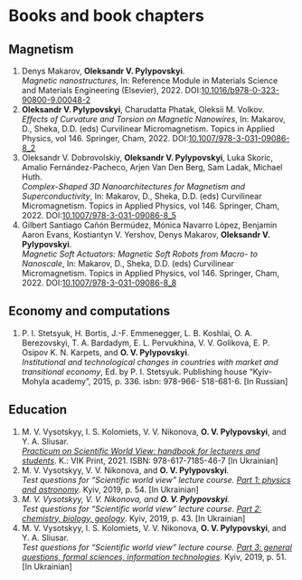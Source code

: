 # Books and book chapters

## Magnetism

1. Denys Makarov, **Oleksandr V. Pylypovskyi**.<br>
_Magnetic nanostructures_, In: Reference Module in Materials Science and Materials Engineering (Elsevier), 2022. DOI:[10.1016/b978-0-323-90800-9.00048-2](https://doi.org/10.1016/b978-0-323-90800-9.00048-2)
1. **Oleksandr V. Pylypovskyi**, Charudatta Phatak, Oleksii M. Volkov. <br>
_Effects of Curvature and Torsion on Magnetic Nanowires_, In: Makarov, D., Sheka, D.D. (eds) Curvilinear Micromagnetism. Topics in Applied Physics, vol 146. Springer, Cham, 2022. DOI:[10.1007/978-3-031-09086-8_2](https://doi.org/10.1007/10.1007/978-3-031-09086-8_2) 
1. Oleksandr V. Dobrovolskiy, **Oleksandr V. Pylypovskyi**, Luka Skoric, Amalio Fernández-Pacheco, Arjen Van Den Berg, Sam Ladak, Michael Huth.<br>
_Complex-Shaped 3D Nanoarchitectures for Magnetism and Superconductivity_, In: Makarov, D., Sheka, D.D. (eds) Curvilinear Micromagnetism. Topics in Applied Physics, vol 146. Springer, Cham, 2022. DOI:[10.1007/978-3-031-09086-8_5](https://doi.org/10.1007/978-3-031-09086-8_5) 
1. Gilbert Santiago Cañón Bermúdez, Mónica Navarro López, Benjamin Aaron Evans, Kostiantyn V. Yershov, Denys Makarov, **Oleksandr V. Pylypovskyi**. <br>
_Magnetic Soft Actuators: Magnetic Soft Robots from Macro- to Nanoscale_, In: Makarov, D., Sheka, D.D. (eds) Curvilinear Micromagnetism. Topics in Applied Physics, vol 146. Springer, Cham, 2022. DOI:[10.1007/978-3-031-09086-8_8](https://doi.org/10.1007/978-3-031-09086-8_8) 

## Economy and computations

1. P. I. Stetsyuk, H. Bortis, J.-F. Emmenegger, L. B. Koshlai, O. A. Berezovskyi, T. A. Bardadym, E. L. Pervukhina, V. V. Golikova, E. P. Osipov K. N. Karpets, and **O. V. Pylypovskyi**.  <br>
_Institutional and technological changes in countries with market and transitional economy_, Ed. by P. I. Stetsyuk. Publishing house “Kyiv-Mohyla academy”, 2015, p. 336. isbn: 978-966-
518-681-6. [In Russian]

## Education

1. M. V. Vysotskyy, I. S. Kolomiets, V. V. Nikonova, **O. V. Pylypovskyi**, and Y. A. Sliusar. <br>
[_Practicum on Scientific World View: handbook for lecturers and students_](/files/teach/sci-view-book.pdf). K.: VIK Print, 2021. ISBN: 978-617-7185-46-7  [In Ukrainian]
1. M. V. Vysotskyy, V. V. Nikonova, and **O. V. Pylypovskyi**. <br>
_Test questions for “Scientific world view” lecture course. [Part 1: physics and astronomy](/files/teach/questionary_part1.pdf)_. Kyiv, 2019, p. 54. [In Ukrainian]
1. _M. V. Vysotskyy, V. V. Nikonova, and **O. V. Pylypovskyi**. <br>
Test questions for “Scientific world view” lecture course. [Part 2: chemistry, biology, geology](/files/teach/questionary_part2.pdf)_. Kyiv, 2019, p. 43. [In Ukrainian]
1. M. V. Vysotskyy, I. S. Kolomiets, V. V. Nikonova, **O. V. Pylypovskyi**, and Y. A. Sliusar. <br>
_Test questions for “Scientific world view” lecture course. [Part 3: general questions, formal sciences, information technologies](/files/teach/questionary_part3.pdf)_. Kyiv, 2019, p. 51. [In Ukrainian]